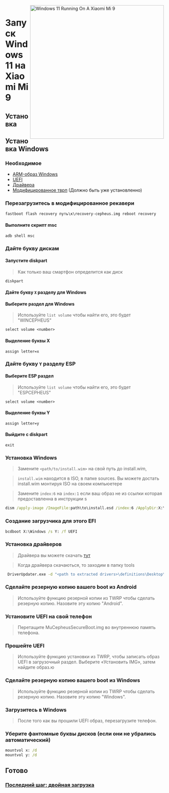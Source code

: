<img align="right" src="https://raw.githubusercontent.com/woacepheus/Port-Windows-11-Xiaomi-Mi-9/main/cepheus.png" width="425" alt="Windows 11 Running On A Xiaomi Mi 9">

# Запуск Windows 11 на Xiaomi Mi 9

## Установка 

## Установка Windows

### Необходимое
- [ARM-образ Windows](https://uupdump.net/)
- [UEFI](https://github.com/qaz6750/XiaoMi9-Drivers/releases/)
- [Драйвера](https://github.com/woacepheus/XiaoMi9-Drivers)
- [Модифицированное тврп](https://github.com/woacepheus/Port-Windows-11-Xiaomi-Mi-9/releases/download/1.0/recovery-cepheus.img) (Должно быть уже установленно)



### Перезагрузитесь в модифицированное рекавери

```cmd
fastboot flash recovery путь\к\recovery-cepheus.img reboot recovery
```

#### Выполните скрипт msc

```cmd
adb shell msc
```

### Дайте букву дискам
  

#### Запустите diskpart

> Как только ваш смартфон определится как диск

```cmd
diskpart
```


#### Дайте букву `X` разделу для Windows

#### Выберите раздел для Windows
> Используйте `list volume` чтобы найти его, это будет "WINCEPHEUS"

```diskpart
select volume <number>
```

#### Выделение буквы X
```diskpart
assign letter=x
```

### Дайте букву `Y` разделу ESP

#### Выберите ESP раздел
> Используйте `list volume` чтобы найти его, это будет "ESPCEPHEUS"

```diskpart
select volume <number>
```

#### Выделение буквы Y

```diskpart
assign letter=y
```

#### Выйдите с  diskpart
```diskpart
exit
```



### Установка Windows 
> Замените `<path/to/install.wim>` на свой путь до install.wim,

> `install.wim` находится в ISO, в папке sources.
> Вы можете достать install.wim монтируя ISO на своем компьюетере

> Замените `index:6` на `index:1` если ваш образ не из ссылки которая предоставленна в инструкции
s
```cmd
dism /apply-image /ImageFile:path\to\install.esd /index:6 /ApplyDir:X:\
```

### Создание загрузчика для этого EFI
```cmd
bcdboot X:\Windows /s Y: /f UEFI
```

### Установка драйверов

> Драйвера вы можете скачать [тут](https://github.com/woacepheus/XiaoMi9-Drivers)

> Когда драйвера скачаються, то заходим в папку tools

```cmd
 DriverUpdater.exe -d "<path to extracted drivers>\definitions\Desktop\ARM64\Internal\cepheus.xml" -r "<path to extracted drivers>" -p X:\
```

### Сделайте резерную копию вашего boot из Android
> Используйте функцию резерной копии из TWRP чтобы сделать резерную копию. Назовите эту копию "Android".

### Установите UEFI на свой телефон
> Перетащите MuCepheusSecureBoot.img во внутреннюю память телефона.

### Прошейте UEFI
> Используйте функцию установки из TWRP, чтобы записать образ UEFI в загрузочный раздел. Выберите «Установить IMG», затем найдите образ.ю

### Сделайте резерную копию вашего boot из Windows
> Используйте функцию резерной копии из TWRP чтобы сделать резерную копию. Назовите эту копию "Windows".

### Загрузитесь в Windows
> После того как вы прошили UEFI образ, перезагрузите телефон.

### Уберите фантомные буквы дисков (если они не убрались автоматический)
```cmd
mountvol x: /d
mountvol y: /d
```

## Готово

### [Последний шаг: двойная загрузка](dualboot-ru.md)
